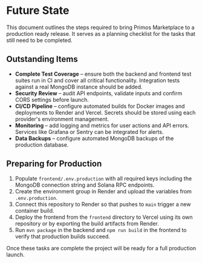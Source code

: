 # Future State

This document outlines the steps required to bring Primos Marketplace to a production ready release.  It serves as a planning checklist for the tasks that still need to be completed.

## Outstanding Items

- **Complete Test Coverage** – ensure both the backend and frontend test suites run in CI and cover all critical functionality.  Integration tests against a real MongoDB instance should be added.
- **Security Review** – audit API endpoints, validate inputs and confirm CORS settings before launch.
- **CI/CD Pipeline** – configure automated builds for Docker images and deployments to Render and Vercel.  Secrets should be stored using each provider's environment management.
- **Monitoring** – add logging and metrics for user actions and API errors.  Services like Grafana or Sentry can be integrated for alerts.
- **Data Backups** – configure automated MongoDB backups of the production database.

## Preparing for Production

1. Populate `frontend/.env.production` with all required keys including the MongoDB connection string and Solana RPC endpoints.
2. Create the environment group in Render and upload the variables from `.env.production`.
3. Connect this repository to Render so that pushes to `main` trigger a new container build.
4. Deploy the frontend from the `frontend` directory to Vercel using its own repository or by exporting the build artifacts from Render.
5. Run `mvn package` in the backend and `npm run build` in the frontend to verify that production builds succeed.

Once these tasks are complete the project will be ready for a full production launch.
